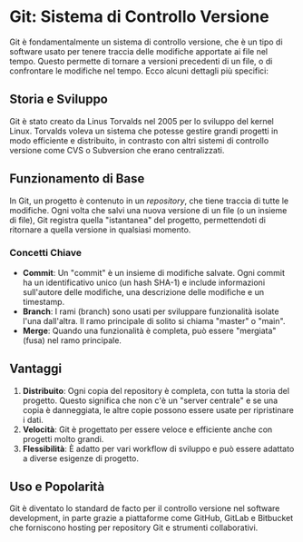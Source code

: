 # Git: Sistema di Controllo Versione

Git è fondamentalmente un sistema di controllo versione, che è un tipo di software usato per tenere traccia delle modifiche apportate ai file nel tempo. Questo permette di tornare a versioni precedenti di un file, o di confrontare le modifiche nel tempo. Ecco alcuni dettagli più specifici:

## Storia e Sviluppo
Git è stato creato da Linus Torvalds nel 2005 per lo sviluppo del kernel Linux. Torvalds voleva un sistema che potesse gestire grandi progetti in modo efficiente e distribuito, in contrasto con altri sistemi di controllo versione come CVS o Subversion che erano centralizzati.

## Funzionamento di Base
In Git, un progetto è contenuto in un *repository*, che tiene traccia di tutte le modifiche. Ogni volta che salvi una nuova versione di un file (o un insieme di file), Git registra quella "istantanea" del progetto, permettendoti di ritornare a quella versione in qualsiasi momento.

### Concetti Chiave

- **Commit**: Un "commit" è un insieme di modifiche salvate. Ogni commit ha un identificativo unico (un hash SHA-1) e include informazioni sull'autore delle modifiche, una descrizione delle modifiche e un timestamp.
- **Branch**: I rami (branch) sono usati per sviluppare funzionalità isolate l'una dall'altra. Il ramo principale di solito si chiama "master" o "main".
- **Merge**: Quando una funzionalità è completa, può essere "mergiata" (fusa) nel ramo principale.

## Vantaggi

1. **Distribuito**: Ogni copia del repository è completa, con tutta la storia del progetto. Questo significa che non c'è un "server centrale" e se una copia è danneggiata, le altre copie possono essere usate per ripristinare i dati.
2. **Velocità**: Git è progettato per essere veloce e efficiente anche con progetti molto grandi.
3. **Flessibilità**: È adatto per vari workflow di sviluppo e può essere adattato a diverse esigenze di progetto.

## Uso e Popolarità
Git è diventato lo standard de facto per il controllo versione nel software development, in parte grazie a piattaforme come GitHub, GitLab e Bitbucket che forniscono hosting per repository Git e strumenti collaborativi.
